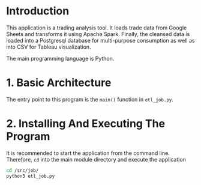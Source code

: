 # Introduction

This application is a trading analysis tool. It loads trade data from Google Sheets and transforms it using Apache
Spark. Finally, the cleansed data is loaded into a Postgresql database for multi-purpose consumption as well as into CSV
for Tableau visualization. 

The main programming language is Python.

# 1. Basic Architecture

The entry point to this program is the `main()` function in `etl_job.py`.

# 2. Installing And Executing The Program
It is recommended to start the application from the command line. Therefore, `cd` into the main module directory and
execute the application

```zsh
cd /src/job/
python3 etl_job.py
```

